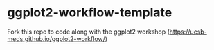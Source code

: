 # ggplot2-workflow-template
Fork this repo to code along with the ggplot2 workshop (https://ucsb-meds.github.io/ggplot2-workflow/)
